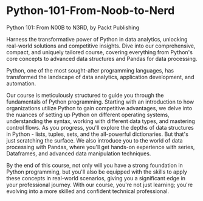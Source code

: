 # Python-101-From-Noob-to-Nerd
Python 101: From N00B to N3RD, by Packt Publishing

Harness the transformative power of Python in data analytics, unlocking real-world solutions and competitive insights. Dive into our comprehensive, compact, and uniquely tailored course, covering everything from Python's core concepts to advanced data structures and Pandas for data processing.

Python, one of the most sought-after programming languages, has transformed the landscape of data analytics, application development, and automation.

Our course is meticulously structured to guide you through the fundamentals of Python programming. Starting with an introduction to how organizations utilize Python to gain competitive advantages, we delve into the nuances of setting up Python on different operating systems, understanding the syntax, working with different data types, and mastering control flows. As you progress, you'll explore the depths of data structures in Python - lists, tuples, sets, and the all-powerful dictionaries. But that's just scratching the surface. We also introduce you to the world of data processing with Pandas, where you'll get hands-on experience with series, Dataframes, and advanced data manipulation techniques.

By the end of this course, not only will you have a strong foundation in Python programming, but you'll also be equipped with the skills to apply these concepts in real-world scenarios, giving you a significant edge in your professional journey. With our course, you're not just learning; you're evolving into a more skilled and confident technical professional.
